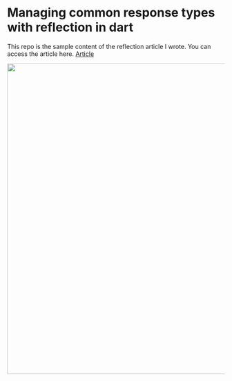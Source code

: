 # Managing common response types with reflection in dart

This repo is the sample content of the reflection article I wrote. You can access the article here.
[Article](https://medium.com/@furkanacardev/managing-common-response-types-with-reflection-in-dart-55e5d62ab8c1)


<p>
  <img src="assets/reflection_article.png" style="width: 720px" />
</p>
